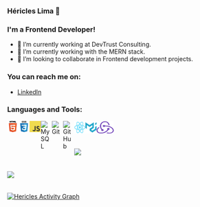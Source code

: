 ### Héricles Lima 👋
### I'm a Frontend Developer!

- 🔭 I’m currently working at DevTrust Consulting.
- 🌱 I’m currently working with the MERN stack.
- 👯 I’m looking to collaborate in Frontend development projects.

### You can reach me on:

- [LinkedIn](https://www.linkedin.com/in/h%C3%A9ricles-lima-35979b203/?locale=pt_BR)

### Languages and Tools:

<img align="left" alt="HTML5" width="26px" src="https://raw.githubusercontent.com/github/explore/80688e429a7d4ef2fca1e82350fe8e3517d3494d/topics/html/html.png" />

<img align="left" alt="CSS3" width="26px" src="https://raw.githubusercontent.com/github/explore/80688e429a7d4ef2fca1e82350fe8e3517d3494d/topics/css/css.png" />

<img align="left" alt="JavaScript" width="26px" src="https://raw.githubusercontent.com/github/explore/80688e429a7d4ef2fca1e82350fe8e3517d3494d/topics/javascript/javascript.png" />

<img align="left" alt="MySQL" width="26px" src="https://pics.freeicons.io/uploads/icons/png/4943187881553750385-512.png" />

<img align="left" alt="Git" width="26px" src="https://pics.freeicons.io/uploads/icons/png/9374299221540553610-512.png" />

<img align="left" alt="GitHub" width="26px" src="https://pics.freeicons.io/uploads/icons/png/13702699181561032680-512.png" />

<img align="left" alt="Rafa-React" height="30" width="26px" src="https://raw.githubusercontent.com/devicons/devicon/master/icons/react/react-original.svg">
 
<img align="left" alt="Rafa-CSS" height="30" width="26px" src="https://github.com/devicons/devicon/blob/master/icons/materialui/materialui-plain.svg">

 <img align="center" alt="Rafa-Ts" height="30" width="40" src="https://github.com/devicons/devicon/blob/master/icons/redux/redux-original.svg">
 
<br/>
<br/>
<br/>
   
<div>
  <img height="180em" src="https://github-readme-stats.vercel.app/api/top-langs/?username=hericlesLima&layout=compact&langs_count=7&theme=tokyonight"/>
</div>
 
<br/>
<br/>


<div>
  <a href="https://github.com/hericlesLima">
  <img height="180em" src="https://github-readme-stats.vercel.app/api?username=hericlesLima&show_icons=true&theme=tokyonight&include_all_commits=true&count_private=true"/>
</div>

 <br/>
 <p>
   <a href="https://github.com/ashutosh00710/github-readme-activity-graph"><img alt="Hericles Activity Graph" src="https://activity-graph.herokuapp.com/graph?username=hericlesLima&layout=compact&bg_color=1F222E&color=BE91F2&line=70A4FC&point=FFFFFF&hide_border=true" /></a>
   </p>

